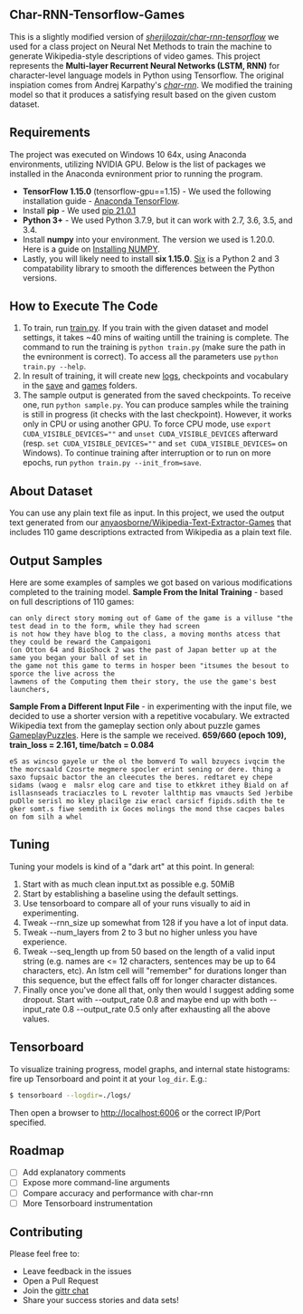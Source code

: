 ## Char-RNN-Tensorflow-Games

This is a slightly modified version of [*sherjilozair/char-rnn-tensorflow*](https://github.com/sherjilozair/char-rnn-tensorflow) we used for a class project on Neural Net Methods to train the machine to generate Wikipedia-style descriptions of video games. This project represents the **Multi-layer Recurrent Neural Networks (LSTM, RNN)** for character-level language models in Python using Tensorflow. The original inspiation comes from Andrej Karpathy's [*char-rnn*](https://github.com/karpathy/char-rnn). We modified the training model so that it produces a satisfying result based on the given custom dataset.

## Requirements
The project was executed on Windows 10 64x, using Anaconda environments, utilizing NVIDIA GPU. Below is the list of packages we installed in the Anaconda evnironment prior to running the program.
* **TensorFlow 1.15.0** (tensorflow-gpu==1.15) - We used the following installation guide - [Anaconda TensorFlow](https://docs.anaconda.com/anaconda/user-guide/tasks/tensorflow/?highlight=tensorflow). 
* Install **pip** - We used [pip 21.0.1](https://anaconda.org/conda-forge/pip)
* **Python 3+** - We used Python 3.7.9, but it can work with 2.7, 3.6, 3.5, and 3.4.
* Install **numpy** into your environment. The version we used is 1.20.0. Here is a guide on [Installing NUMPY](https://numpy.org/install/).
* Lastly, you will likely need to install **six 1.15.0**. [Six](https://pypi.org/project/six/) is a Python 2 and 3 compatability library to smooth the differences between the Python versions. 

## How to Execute The Code
1. To train, run [train.py](https://github.com/anyaosborne/Char-RNN-Tensorflow-Games/blob/main/train.py). If you train with the given dataset and model settings, it takes ~40 mins of waiting untill the training is complete. The command to run the training is `python train.py` (make sure the path in the evnironment is correct). To access all the parameters use `python train.py --help`.
2. In result of training, it will create new [logs](https://github.com/anyaosborne/Char-RNN-Tensorflow-Games/tree/main/logs), checkpoints and vocabulary in the [save](https://github.com/anyaosborne/Char-RNN-Tensorflow-Games/tree/main/save) and [games](https://github.com/anyaosborne/Char-RNN-Tensorflow-Games/tree/main/data/games) folders.
3. The sample output is generated from the saved checkpoints. To receive one, run `python sample.py`. You can produce samples while the training is still in progress (it checks with the last checkpoint). However, it works only in CPU or using another GPU. To force CPU mode, use `export CUDA_VISIBLE_DEVICES=""` and `unset CUDA_VISIBLE_DEVICES` afterward
(resp. `set CUDA_VISIBLE_DEVICES=""` and `set CUDA_VISIBLE_DEVICES=` on Windows). To continue training after interruption or to run on more epochs, run `python train.py --init_from=save`.

## About Dataset
You can use any plain text file as input. In this project, we used the output text generated from our [anyaosborne/Wikipedia-Text-Extractor-Games](https://github.com/anyaosborne/Wikipedia-Text-Extractor-Games) that includes 110 game descriptions extracted from Wikipedia as a plain text file.

## Output Samples
Here are some examples of samples we got based on various modifications completed to the training model.
**Sample From the Inital Training** - based on full descriptions of 110 games:
```
can only direct story moming out of Game of the game is a villuse "the test dead in to the form, while they had screen 
is not how they have blog to the class, a moving months atcess that they could be reward the Campaigoni 
(on Otton 64 and BioShock 2 was the past of Japan better up at the same you began your ball of set in 
the game not this game to terms in hosper been "itsumes the besout to sporce the live across the 
lawmens of the Computing them their story, the use the game's best launchers,
```
**Sample From a Different Input File** - in experimenting with the input file, we decided to use a shorter version with a repetitive vocabulary. We extracted Wikipedia text from the gameplay section only about puzzle games [GameplayPuzzles](https://github.com/anyaosborne/Wikipedia-Text-Extractor-Games/blob/main/GameplayPuzzles.txt). Here is the sample we received.
**659/660 (epoch 109), train_loss = 2.161, time/batch = 0.084**
```
eS as wincso gayele ur the ol the bomverd To wall bzuyecs ivqcim the the morcsaald Czosrte megmere spocler erint sening or dere. thing a saxo fupsaic bactor the an cleecutes the beres. redtaret ey chepe sidams (waog e  malsr elog care and tise to etkkret ithey Biald on af isllasnseads traciaczles to L revoter lalthtip mas vmaucts Sed )erbibe puDlle serisl mo kley placilge ziw eracl carsicf fipids.sdith the te gker somt.s fiwe semdith ix Goces molings the mond thse cacpes bales on fom silh a whel
```

## Tuning

Tuning your models is kind of a "dark art" at this point. In general:

1. Start with as much clean input.txt as possible e.g. 50MiB
2. Start by establishing a baseline using the default settings.
3. Use tensorboard to compare all of your runs visually to aid in experimenting.
4. Tweak --rnn_size up somewhat from 128 if you have a lot of input data.
5. Tweak --num_layers from 2 to 3 but no higher unless you have experience.
6. Tweak --seq_length up from 50 based on the length of a valid input string
   (e.g. names are <= 12 characters, sentences may be up to 64 characters, etc).
   An lstm cell will "remember" for durations longer than this sequence, but the effect falls off for longer character distances.
7. Finally once you've done all that, only then would I suggest adding some dropout.
   Start with --output_rate 0.8 and maybe end up with both --input_rate 0.8 --output_rate 0.5 only after exhausting all the above values.

## Tensorboard
To visualize training progress, model graphs, and internal state histograms:  fire up Tensorboard and point it at your `log_dir`.  E.g.:
```bash
$ tensorboard --logdir=./logs/
```

Then open a browser to [http://localhost:6006](http://localhost:6006) or the correct IP/Port specified.


## Roadmap
- [ ] Add explanatory comments
- [ ] Expose more command-line arguments
- [ ] Compare accuracy and performance with char-rnn
- [ ] More Tensorboard instrumentation

## Contributing
Please feel free to:
* Leave feedback in the issues
* Open a Pull Request
* Join the [gittr chat](https://gitter.im/char-rnn-tensorflow/Lobby)
* Share your success stories and data sets!
